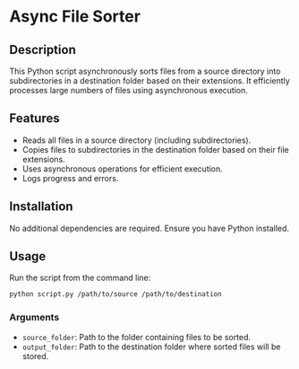 # Async File Sorter

## Description
This Python script asynchronously sorts files from a source directory into subdirectories in a destination folder based on their extensions. It efficiently processes large numbers of files using asynchronous execution.

## Features
- Reads all files in a source directory (including subdirectories).
- Copies files to subdirectories in the destination folder based on their file extensions.
- Uses asynchronous operations for efficient execution.
- Logs progress and errors.

## Installation
No additional dependencies are required. Ensure you have Python installed.

## Usage
Run the script from the command line:

```sh
python script.py /path/to/source /path/to/destination
```

### Arguments
- `source_folder`: Path to the folder containing files to be sorted.
- `output_folder`: Path to the destination folder where sorted files will be stored.


